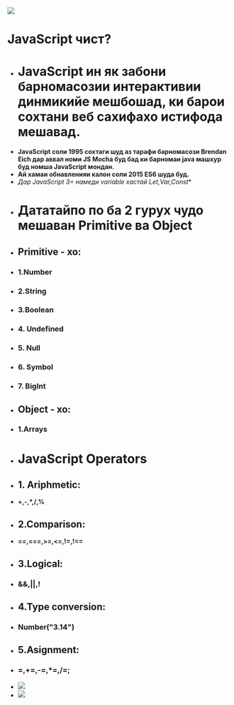 ![](https://bairesdev.mo.cloudinary.net/blog/2023/08/What-Is-JavaScript-Used-For.jpg?tx=w_1920,q_auto)
# JavaScript чист?
+ # JavaScript ин як забони барномасозии интерактивии динмикийе мешбошад, ки барои сохтани веб сахифахо истифода мешавад.
+ **JavaScript соли 1995 сохтаги шуд аз тарафи барномасози  Brendan Eich дар аввал номи JS Mocha буд бад ки барномаи java машхур буд номша JavaScript мондан.**
+ **Ай хамаи обнавленияи калон соли 2015 ES6 шуда буд.**
+ **Дар JavaScript 3*= намеди variable хастай Let,Var,Const**
+ # **Дататайпо по ба 2 гурух чудо мешаван Primitive ва Object**
+ ## Primitive - хо:
+ ### 1.Number
+ ### 2.String
+ ### 3.Boolean
+ ### 4. Undefined
+ ### 5. Null
+ ### 6. Symbol
+ ### 7. BigInt
+ ## Object - хо:
+ ### 1.Arrays
+ # JavaScript Operators
+ ## 1. Ariphmetic:
+  **+,-,*,/,%**
+  ## 2.Comparison:
+  **==,===,>=,<=,!=,!==**
+  ## 3.Logical:
+ ### &&,||,!
+ ## 4.Type conversion:
+ ### Number("3.14")
+ ## 5.Asignment:
+ ### =,+=,-=,*=,/=;
+ ![](https://cdn.hashnode.com/res/hashnode/image/upload/v1609909393567/WSF4GApTZ.png?auto=compress,format&format=webp)
+ ![](https://portalintegrators.com/wp-content/uploads/2017/03/AdobeStock_62651418.jpeg)
